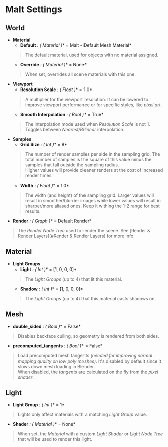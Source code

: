 # Malt Settings
## World
- **Material**
	- **Default** *: ( Material )** = Malt - Default Mesh Material*  
	>The default material, used for objects with no material assigned.
	- **Override** *: ( Material )** = None*  
	>When set, overrides all scene materials with this one.
- **Viewport**
	- **Resolution Scale** *: ( Float )** = 1.0*  
	>A multiplier for the viewport resolution.
It can be lowered to improve viewport performance or for specific styles, like *pixel art*.
	- **Smooth Interpolation** *: ( Bool )** = True*  
	>The interpolation mode used when *Resolution Scale* is not 1.
Toggles between *Nearest/Bilinear* interpolation.
- **Samples**
	- **Grid Size** *: ( Int )** = 8*  
	>The number of render samples per side in the sampling grid. 
The total number of samples is the square of this value minus the samples that fall outside the sampling radius.  
Higher values will provide cleaner renders at the cost of increased render times.
	- **Width** *: ( Float )** = 1.0*  
	>The width (and height) of the sampling grid. 
Larger values will result in smoother/blurrier images while lower values will result in sharper/more aliased ones. 
Keep it withing the 1-2 range for best results.
- **Render** *: ( Graph )** = Default Render*  
>The *Render Node Tree* used to render the scene. 
See [Render & Render Layers](#Render & Render Layers) for more info.
## Material
- **Light Groups**
	- **Light** *: ( Int )** = [1, 0, 0, 0]*  
	>The *Light Groups* (up to 4) that lit this material.
	- **Shadow** *: ( Int )** = [1, 0, 0, 0]*  
	>The *Light Groups* (up to 4) that this material casts shadows on.
## Mesh
- **double_sided** *: ( Bool )** = False*  
>Disables backface culling, so geometry is rendered from both sides.
- **precomputed_tangents** *: ( Bool )** = False*  
>Load precomputed mesh tangents *(needed for improving normal mapping quality on low poly meshes)*. 
It's disabled by default since it slows down mesh loading in Blender.  
When disabled, the *tangents* are calculated on the fly from the *pixel shader*.
## Light
- **Light Group** *: ( Int )** = 1*  
>Lights only affect materials with a matching *Light Group* value.
- **Shader** *: ( Material )** = None*  
>When set, the *Material* with a custom *Light Shader* or *Light Node Tree* that will be used to render this light.
